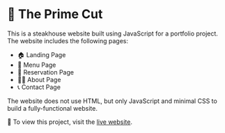 # 🥩 The Prime Cut

This is a steakhouse website built using JavaScript for a portfolio project. The website includes the following pages:

- 🏠 Landing Page
- 🍔 Menu Page
- 📅 Reservation Page
- 🧑‍🍳 About Page
- 📞 Contact Page

The website does not use HTML, but only JavaScript and minimal CSS to build a fully-functional website.

👀 To view this project, visit the [live website](https://xsayedmahmud.github.io/restaurant-page/).
